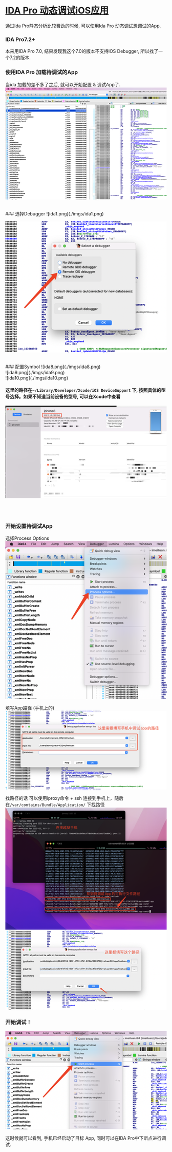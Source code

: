 # [IDA Pro 动态调试iOS应用](https://puffhub.github.io/Crack/iOS-Crack/)

通过Ida Pro静态分析比较费劲的时候, 可以使用Ida Pro 动态调试想调试的App.


### IDA Pro7.2+
本来用IDA Pro 7.0, 结果发现我这个7.0的版本不支持iOS Debugger, 所以找了一个7.2的版本. 


### 使用IDA Pro 加载待调试的App
当ida 加载的差不多了之后, 就可以开始配置 & 调试App了.
![ida0.png](./imgs/ida0.png)

<br />
### 选择Debugger
![ida1.png](./imgs/ida1.png)

![ida2.png](./imgs/ida2.png)

<br />
### 配置Symbol
![ida8.png](./imgs/ida8.png)
<br />
![ida9.png](./imgs/ida9.png)
<br />
![ida10.png](./imgs/ida10.png)

#### 这里的路径在```~/Library/Developer/Xcode/iOS DeviceSupport``` 下, 按照具体的型号选择。如果不知道当前设备的型号, 可以在Xcode中查看
![ida11.png](./imgs/ida11.png)

<br /><br />
### 开始设置待调试App
选择Process Options
![ida3.png](./imgs/ida3.png)

填写App路径 (手机上的)
![ida4.png](./imgs/ida4.png)

找路径的话 可以使用iproxy命令 + ssh 连接到手机上，随后在```/var/contains/Bundle/Application/``` 下找路径
![ida5.png](./imgs/ida5.png)
![ida6.png](./imgs/ida6.png)

### 开始调试！
![ida7.png](./imgs/ida7.png)

这时候就可以看到, 手机已经启动了目标 App, 同时可以在IDA Pro中下断点进行调试.

